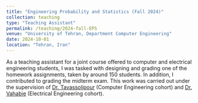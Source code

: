 ```yaml
---
title: "Engineering Probability and Statistics (Fall 2024)"
collection: teaching
type: "Teaching Assistant"
permalink: /teaching/2024-fall-EPS
venue: "University of Tehran, Department Computer Engineering"
date: 2024-10-01
location: "Tehran, Iran"
---
```


As a teaching assistant for a joint course offered to computer and electrical engineering students, I was tasked with designing and grading one of the homework assignments, taken by around 150 students. In addition, I contributed to grading the midterm exam. This work was carried out under the supervision of [Dr. Tavassolipour](https://scholar.google.com/citations?user=oVAT1lYAAAAJ&hl=en) (Computer Engineering cohort) and [Dr. Vahabie](https://scholar.google.com/citations?user=Gk4iZdUAAAAJ&hl=en) (Electrical Engineering cohort).
